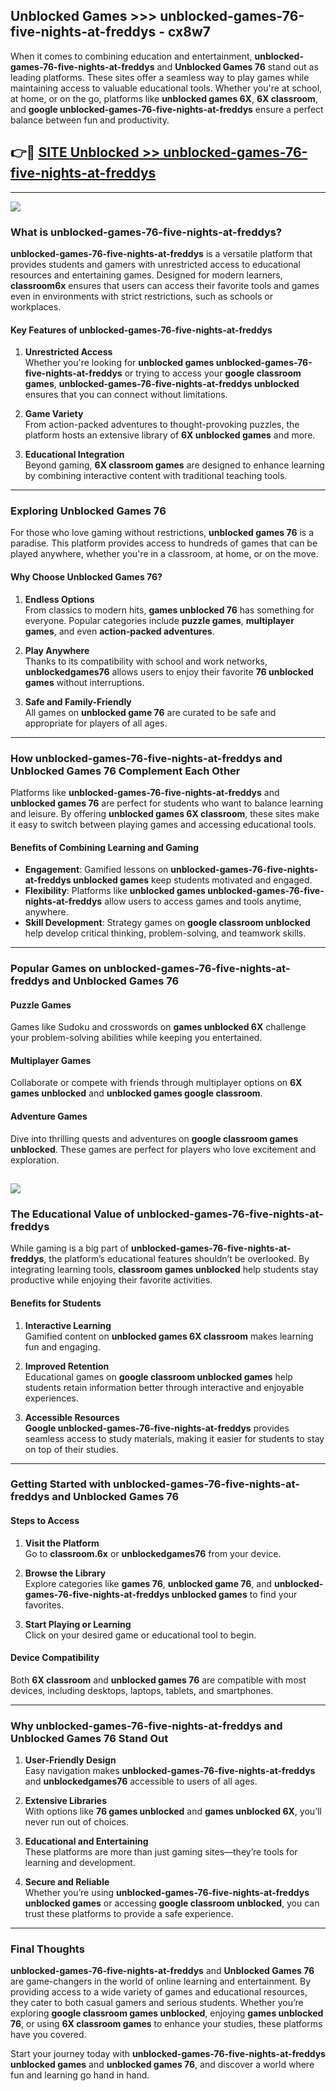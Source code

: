 ## Unblocked Games >>> unblocked-games-76-five-nights-at-freddys - cx8w7 

When it comes to combining education and entertainment, **unblocked-games-76-five-nights-at-freddys** and **Unblocked Games 76** stand out as leading platforms. These sites offer a seamless way to play games while maintaining access to valuable educational tools. Whether you're at school, at home, or on the go, platforms like **unblocked games 6X**, **6X classroom**, and **google unblocked-games-76-five-nights-at-freddys** ensure a perfect balance between fun and productivity.
## 👉🔴 [SITE Unblocked >> unblocked-games-76-five-nights-at-freddys](http://unblockedgames.edu.pl?title=unblocked-games-76-five-nights-at-freddys&ref=24J)
---
<a href="http://unblockedgames.edu.pl?title=unblocked-games-76-five-nights-at-freddys&ref=24J/"><img src="https://github.com/user-attachments/assets/438f12ca-57a4-47a3-8ead-c64da593a1e5"/></a>
### What is unblocked-games-76-five-nights-at-freddys?  

**unblocked-games-76-five-nights-at-freddys** is a versatile platform that provides students and gamers with unrestricted access to educational resources and entertaining games. Designed for modern learners, **classroom6x** ensures that users can access their favorite tools and games even in environments with strict restrictions, such as schools or workplaces.  

#### Key Features of unblocked-games-76-five-nights-at-freddys  

1. **Unrestricted Access**  
   Whether you're looking for **unblocked games unblocked-games-76-five-nights-at-freddys** or trying to access your **google classroom games**, **unblocked-games-76-five-nights-at-freddys unblocked** ensures that you can connect without limitations.  

2. **Game Variety**  
   From action-packed adventures to thought-provoking puzzles, the platform hosts an extensive library of **6X unblocked games** and more.  

3. **Educational Integration**  
   Beyond gaming, **6X classroom games** are designed to enhance learning by combining interactive content with traditional teaching tools.  



---

### Exploring Unblocked Games 76  

For those who love gaming without restrictions, **unblocked games 76** is a paradise. This platform provides access to hundreds of games that can be played anywhere, whether you're in a classroom, at home, or on the move.  

#### Why Choose Unblocked Games 76?  

1. **Endless Options**  
   From classics to modern hits, **games unblocked 76** has something for everyone. Popular categories include **puzzle games**, **multiplayer games**, and even **action-packed adventures**.  

2. **Play Anywhere**  
   Thanks to its compatibility with school and work networks, **unblockedgames76** allows users to enjoy their favorite **76 unblocked games** without interruptions.  

3. **Safe and Family-Friendly**  
   All games on **unblocked game 76** are curated to be safe and appropriate for players of all ages.  

---

### How unblocked-games-76-five-nights-at-freddys and Unblocked Games 76 Complement Each Other  

Platforms like **unblocked-games-76-five-nights-at-freddys** and **unblocked games 76** are perfect for students who want to balance learning and leisure. By offering **unblocked games 6X classroom**, these sites make it easy to switch between playing games and accessing educational tools.  

#### Benefits of Combining Learning and Gaming  

- **Engagement**: Gamified lessons on **unblocked-games-76-five-nights-at-freddys unblocked games** keep students motivated and engaged.  
- **Flexibility**: Platforms like **unblocked games unblocked-games-76-five-nights-at-freddys** allow users to access games and tools anytime, anywhere.  
- **Skill Development**: Strategy games on **google classroom unblocked** help develop critical thinking, problem-solving, and teamwork skills.  

---

### Popular Games on unblocked-games-76-five-nights-at-freddys and Unblocked Games 76  

#### Puzzle Games  

Games like Sudoku and crosswords on **games unblocked 6X** challenge your problem-solving abilities while keeping you entertained.  

#### Multiplayer Games  

Collaborate or compete with friends through multiplayer options on **6X games unblocked** and **unblocked games google classroom**.  

#### Adventure Games  

Dive into thrilling quests and adventures on **google classroom games unblocked**. These games are perfect for players who love excitement and exploration.  

<a href="http://download.freeplayer.one?title=unblocked-games-76-five-nights-at-freddys&ref=23D/"><img src="https://github.com/user-attachments/assets/fe0c3e91-c8e1-489c-acf0-e2f614c12fb8"/></a>
---

### The Educational Value of unblocked-games-76-five-nights-at-freddys  

While gaming is a big part of **unblocked-games-76-five-nights-at-freddys**, the platform’s educational features shouldn’t be overlooked. By integrating learning tools, **classroom games unblocked** help students stay productive while enjoying their favorite activities.  

#### Benefits for Students  

1. **Interactive Learning**  
   Gamified content on **unblocked games 6X classroom** makes learning fun and engaging.  

2. **Improved Retention**  
   Educational games on **google classroom unblocked games** help students retain information better through interactive and enjoyable experiences.  

3. **Accessible Resources**  
   **Google unblocked-games-76-five-nights-at-freddys** provides seamless access to study materials, making it easier for students to stay on top of their studies.  

---

### Getting Started with unblocked-games-76-five-nights-at-freddys and Unblocked Games 76  

#### Steps to Access  

1. **Visit the Platform**  
   Go to **classroom.6x** or **unblockedgames76** from your device.  

2. **Browse the Library**  
   Explore categories like **games 76**, **unblocked game 76**, and **unblocked-games-76-five-nights-at-freddys unblocked games** to find your favorites.  

3. **Start Playing or Learning**  
   Click on your desired game or educational tool to begin.  

#### Device Compatibility  

Both **6X classroom** and **unblocked games 76** are compatible with most devices, including desktops, laptops, tablets, and smartphones.  

---

### Why unblocked-games-76-five-nights-at-freddys and Unblocked Games 76 Stand Out  

1. **User-Friendly Design**  
   Easy navigation makes **unblocked-games-76-five-nights-at-freddys** and **unblockedgames76** accessible to users of all ages.  

2. **Extensive Libraries**  
   With options like **76 games unblocked** and **games unblocked 6X**, you’ll never run out of choices.  

3. **Educational and Entertaining**  
   These platforms are more than just gaming sites—they’re tools for learning and development.  

4. **Secure and Reliable**  
   Whether you’re using **unblocked-games-76-five-nights-at-freddys unblocked games** or accessing **google classroom unblocked**, you can trust these platforms to provide a safe experience.  

---

### Final Thoughts  

**unblocked-games-76-five-nights-at-freddys** and **Unblocked Games 76** are game-changers in the world of online learning and entertainment. By providing access to a wide variety of games and educational resources, they cater to both casual gamers and serious students. Whether you’re exploring **google classroom games unblocked**, enjoying **games unblocked 76**, or using **6X classroom games** to enhance your studies, these platforms have you covered.  

Start your journey today with **unblocked-games-76-five-nights-at-freddys unblocked games** and **unblocked games 76**, and discover a world where fun and learning go hand in hand.  